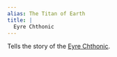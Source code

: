 ```yaml
---
alias: The Titan of Earth
title: |
  Eyre Chthonic
---
```


Tells the story of the [Eyre Chthonic](Deities/Elemental%20Primordials/Eyre%20Chthonic.md).
